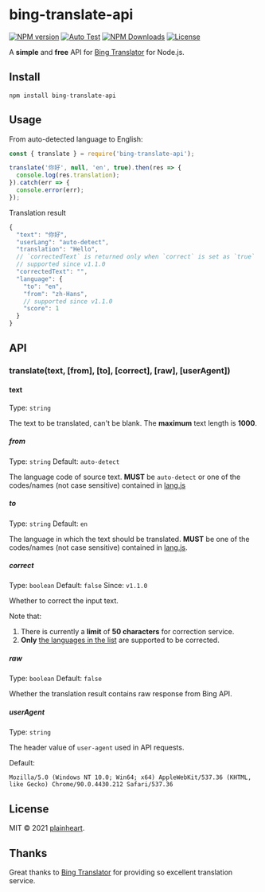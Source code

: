 # bing-translate-api
[![NPM version](https://img.shields.io/npm/v/bing-translate-api.svg?style=flat)](https://www.npmjs.org/package/bing-translate-api)
[![Auto Test](https://github.com/plainheart/bing-translate-api/actions/workflows/autotest.yml/badge.svg)](https://github.com/plainheart/bing-translate-api/actions/workflows/autotest.yml)
[![NPM Downloads](https://img.shields.io/npm/dm/bing-translate-api.svg)](https://npmcharts.com/compare/bing-translate-api?minimal=true)
[![License](https://img.shields.io/npm/l/bing-translate-api.svg)](https://www.npmjs.com/package/bing-translate-api)

A **simple** and **free** API for [Bing Translator](https://bing.com/translator) for Node.js.

## Install 

```
npm install bing-translate-api
```

## Usage

From auto-detected language to English:

```js
const { translate } = require('bing-translate-api');

translate('你好', null, 'en', true).then(res => {
  console.log(res.translation);
}).catch(err => {
  console.error(err);
});
```

Translation result

```js
{
  "text": "你好",
  "userLang": "auto-detect",
  "translation": "Hello",
  // `correctedText` is returned only when `correct` is set as `true`
  // supported since v1.1.0
  "correctedText": "",
  "language": {
    "to": "en",
    "from": "zh-Hans",
    // supported since v1.1.0
    "score": 1
  }
}
```

## API

### translate(text, [from], [to], [correct], [raw], [userAgent])

#### text

Type: `string`

The text to be translated, can't be blank. The **maximum** text length is **1000**.

##### from
Type: `string` Default: `auto-detect`

The language code of source text.
**MUST** be `auto-detect` or one of the codes/names (not case sensitive) contained in [lang.js](https://github.com/plainheart/bing-translate-api/blob/master/src/lang.js)

##### to
Type: `string` Default: `en`

The language in which the text should be translated.
**MUST** be one of the codes/names (not case sensitive) contained in [lang.js](https://github.com/plainheart/bing-translate-api/blob/master/src/lang.js).

##### correct
Type: `boolean` Default: `false` Since: `v1.1.0`

Whether to correct the input text.

Note that:
1) There is currently a **limit** of **50 characters** for correction service.
2) **Only** [the languages in the list](https://github.com/plainheart/bing-translate-api/blob/master/src/lang.js#L99-L120) are supported to be corrected.

##### raw
Type: `boolean` Default: `false`

Whether the translation result contains raw response from Bing API.

##### userAgent
Type: `string`

The header value of `user-agent` used in API requests. 

Default:
```
Mozilla/5.0 (Windows NT 10.0; Win64; x64) AppleWebKit/537.36 (KHTML, like Gecko) Chrome/90.0.4430.212 Safari/537.36
```

## License

MIT &copy; 2021 [plainheart](https://github.com/plainheart).

## Thanks

Great thanks to [Bing Translator](https://bing.com/translator) for providing so excellent translation service.
